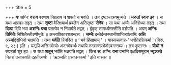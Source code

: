 +++
title = 5

+++
**यः** अग्निः **वराय** वरणाय निग्रहाय **न** शक्तो न भवति । तत्र दृष्टान्तत्रयमुच्यते । **मरुतां** **स्वनः** **इव** । स यथा अग्राह्यः तद्वत् । तथा **सृष्टा** वैरिक्षयार्थं प्रबलेन अतिसृष्टा **सेनेव** । सा यथा अन्यैः अनिरोध्या तद्वत् । तथा **दिव्या** दिवि भवा **अशनिः** **यथा** पतत्येव न निवार्यते तद्वत् । ईदृक् सामर्थ्यमस्तीति दर्शयति । अयम् **अग्निः** **तिगितैः** निशितैस्तीक्ष्णीभूतैः ॥ अन्त्यविकारश्छान्दसः । **जम्भैः** दन्तैर्दन्तस्थानीयाभिर्ज्वालाभिः **अत्ति** अस्मद्विरोधिनो भक्षयति । तथा **भर्वति** हिनस्ति ॥ ‘ भर्व हिंसायाम् ' । यास्कस्त्वाह-' भर्वतिरत्तिकर्मा ' (निरु. ९, २३ ) इति । यद्यपि अत्तिभर्वत्योः अदनमेवार्थः तथापि तदवान्तरभेदोऽवगन्तव्यः । तत्र दृष्टान्तः । **योधो** **न** संप्रहर्ता शूर इव । स यथा **शत्रून्** भर्वति भक्षयति तद्वत् । किंच **सः** अग्निः **वना** वनानि वृक्षदिसमूहान् **न्यृञ्जते** नितरां प्रसाधयति दहतीत्यर्थः ।  ‘ऋञ्जतिः प्रसाधनकर्मा ' इति यास्कः ॥